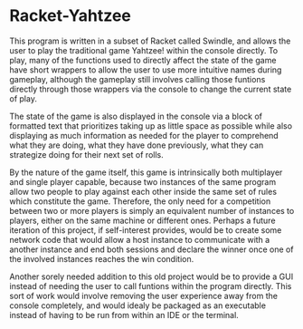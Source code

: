 # Racket-Yahtzee

This program is written in a subset of Racket called Swindle, and allows the user to play the traditional game Yahtzee! within the console directly. To play, many of the functions used to directly affect the state of the game have short wrappers to allow the user to use more intuitive names during gameplay, although the gameplay still involves calling those funtions directly through those wrappers via the console to change the current state of play.

The state of the game is also displayed in the console via a block of formatted text that prioritizes taking up as little space as possible while also displaying as much information as needed for the player to comprehend what they are doing, what they have done previously, what they can strategize doing for their next set of rolls.

By the nature of the game itself, this game is intrinsically both multiplayer and single player capable, because two instances of the same program allow two people to play against each other inside the same set of rules which constitute the game. Therefore, the only need for a competition between two or more players is simply an equivalent number of instances to players, either on the same machine or different ones. Perhaps a future iteration of this project, if self-interest provides, would be to create some network code that would allow a host instance to communicate with a another instance and end both sessions and declare the winner once one of the involved instances reaches the win condition.

Another sorely needed addition to this old project would be to provide a GUI instead of needing the user to call funtions within the program directly. This sort of work would involve removing the user experience away from the console completely, and would idealy be packaged as an executable instead of having to be run from within an IDE or the terminal.
